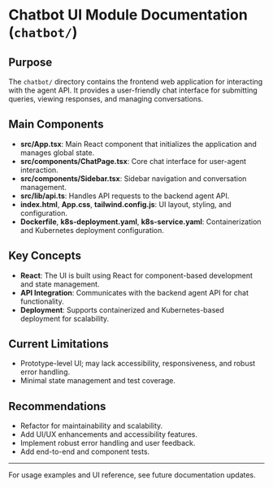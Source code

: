 # Chatbot UI Module Documentation (`chatbot/`)

## Purpose
The `chatbot/` directory contains the frontend web application for interacting with the agent API. It provides a user-friendly chat interface for submitting queries, viewing responses, and managing conversations.

## Main Components

- **src/App.tsx**: Main React component that initializes the application and manages global state.
- **src/components/ChatPage.tsx**: Core chat interface for user-agent interaction.
- **src/components/Sidebar.tsx**: Sidebar navigation and conversation management.
- **src/lib/api.ts**: Handles API requests to the backend agent API.
- **index.html**, **App.css**, **tailwind.config.js**: UI layout, styling, and configuration.
- **Dockerfile**, **k8s-deployment.yaml**, **k8s-service.yaml**: Containerization and Kubernetes deployment configuration.

## Key Concepts

- **React**: The UI is built using React for component-based development and state management.
- **API Integration**: Communicates with the backend agent API for chat functionality.
- **Deployment**: Supports containerized and Kubernetes-based deployment for scalability.

## Current Limitations

- Prototype-level UI; may lack accessibility, responsiveness, and robust error handling.
- Minimal state management and test coverage.

## Recommendations

- Refactor for maintainability and scalability.
- Add UI/UX enhancements and accessibility features.
- Implement robust error handling and user feedback.
- Add end-to-end and component tests.

---

For usage examples and UI reference, see future documentation updates.
